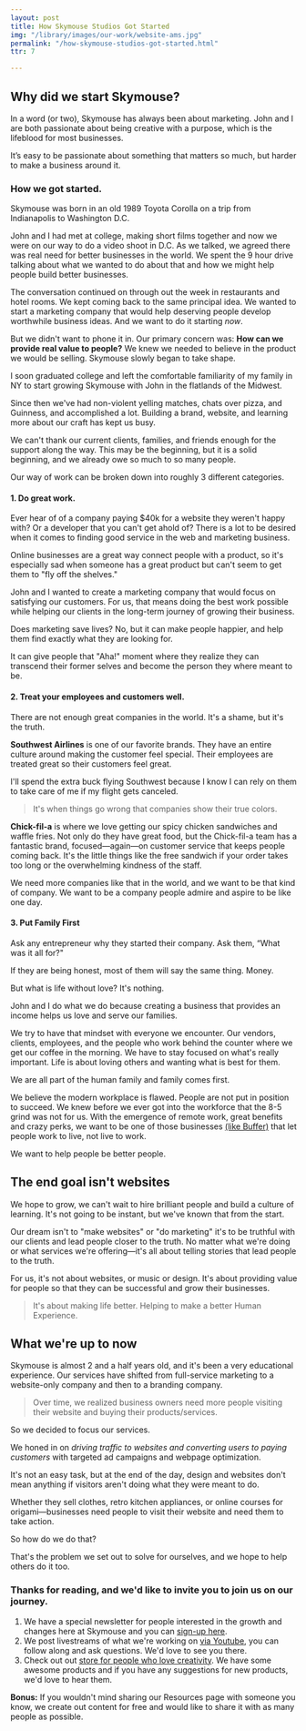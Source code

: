 ```yaml
---
layout: post
title: How Skymouse Studios Got Started
img: "/library/images/our-work/website-ams.jpg"
permalink: "/how-skymouse-studios-got-started.html"
ttr: 7

---
```

## Why did we start Skymouse?

In a word (or two), Skymouse has always been about marketing. John and I are both passionate about being creative with a purpose, which is the lifeblood for most businesses.

It’s easy to be passionate about something that matters so much, but  harder to make a business around it.

### How we got started.

Skymouse was born in an old 1989 Toyota Corolla on a trip from Indianapolis to Washington D.C.

John and I had met at college, making short films together and now we were on our way to do a video shoot in D.C. As we talked, we agreed there was real need for better businesses in the world. We spent the 9 hour drive talking about what we wanted to do about that and how we might help people build better businesses.

The conversation continued on through out the week in restaurants and hotel rooms. We kept coming back to the same principal idea. We wanted to start a marketing company that would help deserving people develop worthwhile business ideas. And we want to do it starting _now_.

But we didn't want to phone it in. Our primary concern was: **How can we provide real value to people?** We knew we needed to believe in the product we would be selling. Skymouse slowly began to take shape.

I soon graduated college and left the comfortable familiarity of my family in NY to start growing Skymouse with John in the flatlands of the Midwest.

Since then we've had non-violent yelling matches, chats over pizza, and Guinness, and accomplished a lot. Building a brand, website, and learning more about our craft has kept us busy.

We can't thank our current clients, families, and friends enough for the support along the way. This may be the beginning, but it is a solid beginning, and we already owe so much to so many people.

Our way of work can be broken down into roughly 3 different categories.

#### 1. Do great work.

Ever hear of of a company paying $40k for a website they weren't happy with? Or a developer that you can't get ahold of? There is a lot to be desired when it comes to finding good service in the web and marketing business.

Online businesses are a great way connect people with a product, so it's especially sad when someone has a great product but can't seem to get them to "fly off the shelves."

John and I wanted to create a marketing company that would focus on satisfying our customers. For us, that means doing the best work possible while helping our clients in the long-term journey of growing their business.

Does marketing save lives? No, but it can make people happier, and help them find exactly what they are looking for.

It can give people that "Aha!" moment where they realize they can transcend their former selves and become the person they where meant to be.

#### 2. Treat your employees and customers well.

There are not enough great companies in the world. It's a shame, but it's the truth.

**Southwest Airlines** is one of our favorite brands. They have an entire culture around making the customer feel special. Their employees are treated great so their customers feel great. 

I'll spend the extra buck flying Southwest because I know I can rely on them to take care of me if my flight gets canceled. 

> It's when things go wrong that companies show their true colors.

**Chick-fil-a** is where we love getting our spicy chicken sandwiches and waffle fries. Not only do they have great food, but the Chick-fil-a team has a fantastic brand, focused—again—on customer service that keeps people coming back. It's the little things like the free sandwich if your order takes too long or the overwhelming kindness of the staff.

We need more companies like that in the world, and we want to be that kind of company. We want to be a company people admire and aspire to be like one day.

#### 3. Put Family First

Ask any entrepreneur why they started their company. Ask them, “What was it all for?"

If they are being honest, most of them will say the same thing. Money.

But what is life without love? It's nothing.

John and I do what we do because creating a business that provides an income helps us love and serve our families.

We try to have that mindset with everyone we encounter.  Our vendors, clients, employees, and the people who work behind the counter where we get our coffee in the morning. We have to stay focused on what's really important. Life is about loving others and wanting what is best for them.

We are all part of the human family and family comes first.

We believe the modern workplace is flawed. People are not put in position to succeed. We knew before we ever got into the workforce that the 8-5 grind was not for us. With the emergence of remote work, great benefits and crazy perks, we want to be one of those businesses [(like Buffer)](https://open.buffer.com/distributed-team-benefits/ "Buffer Blogpost on Remote Work") that let people work to live, not live to work.

We want to help people be better people.

## The end goal isn't websites

We hope to grow, we can't wait to hire brilliant people and build a culture of learning. It's not going to be instant, but we've known that from the start.

Our dream isn't to "make websites" or "do marketing" it's to be truthful with our clients and lead people closer to the truth. No matter what we're doing or what services we're offering—it's all about telling stories that lead people to the truth.

For us, it's not about websites, or music or design. It's about providing value for people so that they can be successful and grow their businesses.

> It's about making life better. Helping to make a better Human Experience.

## What we're up to now

Skymouse is almost 2 and a half years old, and it's been a very educational experience. Our services have shifted from full-service marketing to a website-only company and then to a branding company.

> Over time, we realized business owners need more people visiting their website and buying their products/services.

So we decided to focus our services.

We honed in on _driving traffic to websites and converting users to paying customers_ with targeted ad campaigns and webpage optimization.

It's not an easy task, but at the end of the day, design and websites don't mean anything if visitors aren't doing what they were meant to do.

Whether they sell clothes, retro kitchen appliances, or online courses for origami—businesses need people to visit their website and need them to take action.

So how do we do that?

That's the problem we set out to solve for ourselves, and we hope to help others do it too.

### Thanks for reading, and we'd like to invite you to join us on our journey.

1. We have a special newsletter for people interested in the growth and changes here at Skymouse and you can [sign-up here](#).
2. We post livestreams of what we're working on [via Youtube](#), you can follow along and ask questions. We'd love to see you there.
3. Check out out [store for people who love creativity](#). We have some awesome products and if you have any suggestions for new products, we'd love to hear them.

**Bonus:** If you wouldn't mind sharing our Resources page with someone you know, we create out content for free and would like to share it with as many people as possible.
